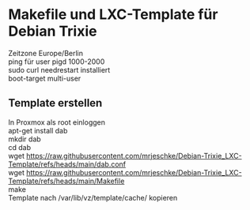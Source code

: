 # Makefile und LXC-Template für Debian Trixie
Zeitzone Europe/Berlin\
ping für user pigd 1000-2000\
sudo curl needrestart installiert\
boot-target multi-user

## Template erstellen
In Proxmox als root einloggen\
apt-get install dab\
mkdir dab\
cd dab\
wget https://raw.githubusercontent.com/mrjeschke/Debian-Trixie_LXC-Template/refs/heads/main/dab.conf \
wget https://raw.githubusercontent.com/mrjeschke/Debian-Trixie_LXC-Template/refs/heads/main/Makefile \
make\
Template nach /var/lib/vz/template/cache/ kopieren

